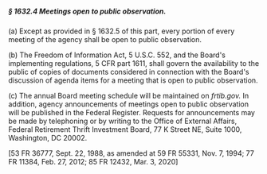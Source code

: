 ##### § 1632.4 Meetings open to public observation. #####

(a) Except as provided in § 1632.5 of this part, every portion of every meeting of the agency shall be open to public observation.

(b) The Freedom of Information Act, 5 U.S.C. 552, and the Board's implementing regulations, 5 CFR part 1611, shall govern the availability to the public of copies of documents considered in connection with the Board's discussion of agenda items for a meeting that is open to public observation.

(c) The annual Board meeting schedule will be maintained on *frtib.gov.* In addition, agency announcements of meetings open to public observation will be published in the Federal Register. Requests for announcements may be made by telephoning or by writing to the Office of External Affairs, Federal Retirement Thrift Investment Board, 77 K Street NE, Suite 1000, Washington, DC 20002.

[53 FR 36777, Sept. 22, 1988, as amended at 59 FR 55331, Nov. 7, 1994; 77 FR 11384, Feb. 27, 2012; 85 FR 12432, Mar. 3, 2020]